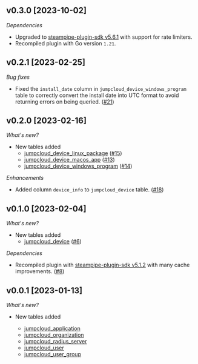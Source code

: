 ## v0.3.0 [2023-10-02]

_Dependencies_

- Upgraded to [steampipe-plugin-sdk v5.6.1](https://github.com/turbot/steampipe-plugin-sdk/blob/main/CHANGELOG.md#v561-2023-09-29) with support for rate limiters.
- Recompiled plugin with Go version `1.21`.

## v0.2.1 [2023-02-25]

_Bug fixes_

- Fixed the `install_date` column in `jumpcloud_device_windows_program` table to correctly convert the install date into UTC format to avoid returning errors on being queried. ([#21](https://github.com/turbot/steampipe-plugin-jumpcloud/pull/21))

## v0.2.0 [2023-02-16]

_What's new?_

- New tables added
  - [jumpcloud_device_linux_package](https://hub.steampipe.io/plugins/turbot/jumpcloud/tables/jumpcloud_device_linux_package) ([#15](https://github.com/turbot/steampipe-plugin-jumpcloud/pull/15))
  - [jumpcloud_device_macos_app](https://hub.steampipe.io/plugins/turbot/jumpcloud/tables/jumpcloud_device_macos_app) ([#13](https://github.com/turbot/steampipe-plugin-jumpcloud/pull/13))
  - [jumpcloud_device_windows_program](https://hub.steampipe.io/plugins/turbot/jumpcloud/tables/jumpcloud_device_windows_program) ([#14](https://github.com/turbot/steampipe-plugin-jumpcloud/pull/14))

_Enhancements_

- Added column `device_info` to `jumpcloud_device` table. ([#18](https://github.com/turbot/steampipe-plugin-jumpcloud/pull/18))

## v0.1.0 [2023-02-04]

_What's new?_

- New tables added
  - [jumpcloud_device](https://hub.steampipe.io/plugins/turbot/jumpcloud/tables/jumpcloud_device`) ([#6](https://github.com/turbot/steampipe-plugin-jumpcloud/pull/6))

_Dependencies_

- Recompiled plugin with [steampipe-plugin-sdk v5.1.2](https://github.com/turbot/steampipe-plugin-sdk/blob/main/CHANGELOG.md#v500-2022-11-16) with many cache improvements. ([#8](https://github.com/turbot/steampipe-plugin-jumpcloud/pull/8))

## v0.0.1 [2023-01-13]

_What's new?_

- New tables added

  - [jumpcloud_application](https://hub.steampipe.io/plugins/turbot/jumpcloud/tables/jumpcloud_application)
  - [jumpcloud_organization](https://hub.steampipe.io/plugins/turbot/jumpcloud/tables/jumpcloud_organization)
  - [jumpcloud_radius_server](https://hub.steampipe.io/plugins/turbot/jumpcloud/tables/jumpcloud_radius_server)
  - [jumpcloud_user](https://hub.steampipe.io/plugins/turbot/jumpcloud/tables/jumpcloud_user)
  - [jumpcloud_user_group](https://hub.steampipe.io/plugins/turbot/jumpcloud/tables/jumpcloud_user_group)
